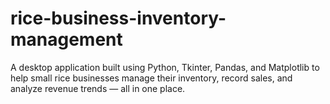 # rice-business-inventory-management
A desktop application built using Python, Tkinter, Pandas, and Matplotlib to help small rice businesses manage their inventory, record sales, and analyze revenue trends — all in one place.
